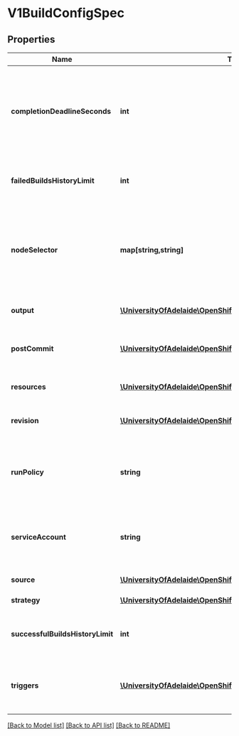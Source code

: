 # V1BuildConfigSpec

## Properties
Name | Type | Description | Notes
------------ | ------------- | ------------- | -------------
**completionDeadlineSeconds** | **int** | completionDeadlineSeconds is an optional duration in seconds, counted from the time when a build pod gets scheduled in the system, that the build may be active on a node before the system actively tries to terminate the build; value must be positive integer | [optional] 
**failedBuildsHistoryLimit** | **int** | failedBuildsHistoryLimit is the number of old failed builds to retain. If not specified, all failed builds are retained. | [optional] 
**nodeSelector** | **map[string,string]** | nodeSelector is a selector which must be true for the build pod to fit on a node If nil, it can be overridden by default build nodeselector values for the cluster. If set to an empty map or a map with any values, default build nodeselector values are ignored. | 
**output** | [**\UniversityOfAdelaide\OpenShift\Model\V1BuildOutput**](V1BuildOutput.md) | output describes the Docker image the Strategy should produce. | [optional] 
**postCommit** | [**\UniversityOfAdelaide\OpenShift\Model\V1BuildPostCommitSpec**](V1BuildPostCommitSpec.md) | postCommit is a build hook executed after the build output image is committed, before it is pushed to a registry. | [optional] 
**resources** | [**\UniversityOfAdelaide\OpenShift\Model\V1ResourceRequirements**](V1ResourceRequirements.md) | resources computes resource requirements to execute the build. | [optional] 
**revision** | [**\UniversityOfAdelaide\OpenShift\Model\V1SourceRevision**](V1SourceRevision.md) | revision is the information from the source for a specific repo snapshot. This is optional. | [optional] 
**runPolicy** | **string** | RunPolicy describes how the new build created from this build configuration will be scheduled for execution. This is optional, if not specified we default to \&quot;Serial\&quot;. | [optional] 
**serviceAccount** | **string** | serviceAccount is the name of the ServiceAccount to use to run the pod created by this build. The pod will be allowed to use secrets referenced by the ServiceAccount | [optional] 
**source** | [**\UniversityOfAdelaide\OpenShift\Model\V1BuildSource**](V1BuildSource.md) | source describes the SCM in use. | [optional] 
**strategy** | [**\UniversityOfAdelaide\OpenShift\Model\V1BuildStrategy**](V1BuildStrategy.md) | strategy defines how to perform a build. | 
**successfulBuildsHistoryLimit** | **int** | successfulBuildsHistoryLimit is the number of old successful builds to retain. If not specified, all successful builds are retained. | [optional] 
**triggers** | [**\UniversityOfAdelaide\OpenShift\Model\V1BuildTriggerPolicy[]**](V1BuildTriggerPolicy.md) | triggers determine how new Builds can be launched from a BuildConfig. If no triggers are defined, a new build can only occur as a result of an explicit client build creation. | 

[[Back to Model list]](../README.md#documentation-for-models) [[Back to API list]](../README.md#documentation-for-api-endpoints) [[Back to README]](../README.md)


